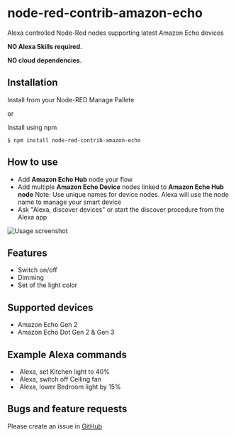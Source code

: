 # node-red-contrib-amazon-echo

Alexa controlled Node-Red nodes supporting latest Amazon Echo devices

**NO Alexa Skills required.**

**NO cloud dependencies.**

## Installation
Install from your Node-RED Manage Pallete

or

Install using npm

    $ npm install node-red-contrib-amazon-echo

## How to use
  * Add **Amazon Echo Hub** node your flow
  * Add multiple **Amazon Echo Device** nodes linked to **Amazon Echo Hub node**
  Note: Use unique names for device nodes. Alexa will use the node name to manage your smart device
  * Ask "Alexa, discover devices" or start the discover procedure from the Alexa app

![Usage screenshot](https://raw.githubusercontent.com/datech/node-red-contrib-amazon-echo/master/docs/images/how-to-use.png "Screenshot")

## Features
  * Switch on/off
  * Dimming
  * Set of the light color

## Supported devices
  * Amazon Echo Gen 2
  * Amazon Echo Dot Gen 2 & Gen 3

## Example Alexa commands
  *  Alexa, set Kitchen light to 40%
  *  Alexa, switch off Ceiling fan
  *  Alexa, lower Bedroom light by 15%

## Bugs and feature requests
Please create an issue in [GitHub](https://github.com/datech/node-red-contrib-amazon-echo/issues)
